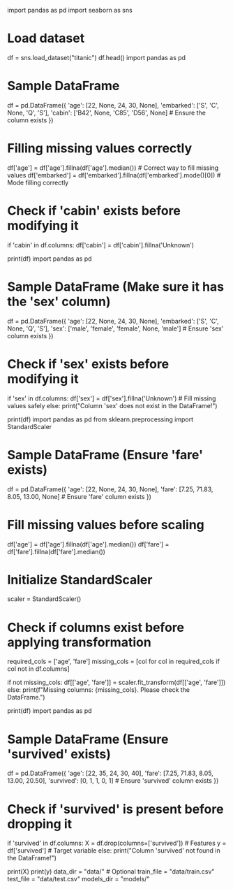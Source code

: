 import pandas as pd
import seaborn as sns

# Load dataset
df = sns.load_dataset("titanic")
df.head()
import pandas as pd

# Sample DataFrame
df = pd.DataFrame({
    'age': [22, None, 24, 30, None],
    'embarked': ['S', 'C', None, 'Q', 'S'],
    'cabin': ['B42', None, 'C85', 'D56', None]  # Ensure the column exists
})

# Filling missing values correctly
df['age'] = df['age'].fillna(df['age'].median())  # Correct way to fill missing values
df['embarked'] = df['embarked'].fillna(df['embarked'].mode()[0])  # Mode filling correctly

# Check if 'cabin' exists before modifying it
if 'cabin' in df.columns:
    df['cabin'] = df['cabin'].fillna('Unknown')

print(df)
import pandas as pd

# Sample DataFrame (Make sure it has the 'sex' column)
df = pd.DataFrame({
    'age': [22, None, 24, 30, None],
    'embarked': ['S', 'C', None, 'Q', 'S'],
    'sex': ['male', 'female', 'female', None, 'male']  # Ensure 'sex' column exists
})

# Check if 'sex' exists before modifying it
if 'sex' in df.columns:
    df['sex'] = df['sex'].fillna('Unknown')  # Fill missing values safely
else:
    print("Column 'sex' does not exist in the DataFrame!")

print(df)
import pandas as pd
from sklearn.preprocessing import StandardScaler

# Sample DataFrame (Ensure 'fare' exists)
df = pd.DataFrame({
    'age': [22, None, 24, 30, None],
    'fare': [7.25, 71.83, 8.05, 13.00, None]  # Ensure 'fare' column exists
})

# Fill missing values before scaling
df['age'] = df['age'].fillna(df['age'].median())
df['fare'] = df['fare'].fillna(df['fare'].median())

# Initialize StandardScaler
scaler = StandardScaler()

# Check if columns exist before applying transformation
required_cols = ['age', 'fare']
missing_cols = [col for col in required_cols if col not in df.columns]

if not missing_cols:
    df[['age', 'fare']] = scaler.fit_transform(df[['age', 'fare']])
else:
    print(f"Missing columns: {missing_cols}. Please check the DataFrame.")

print(df)
import pandas as pd

# Sample DataFrame (Ensure 'survived' exists)
df = pd.DataFrame({
    'age': [22, 35, 24, 30, 40],
    'fare': [7.25, 71.83, 8.05, 13.00, 20.50],
    'survived': [0, 1, 1, 0, 1]  # Ensure 'survived' column exists
})

# Check if 'survived' is present before dropping it
if 'survived' in df.columns:
    X = df.drop(columns=['survived'])  # Features
    y = df['survived']  # Target variable
else:
    print("Column 'survived' not found in the DataFrame!")

print(X)
print(y)
data_dir = "data/"  # Optional
train_file = "data/train.csv"
test_file = "data/test.csv"
models_dir = "models/"


